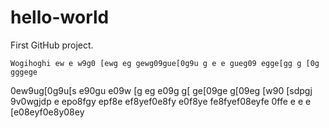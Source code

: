# hello-world
First GitHub project.

    Wogihoghi ew e w9g0 [ewg eg gewg09gue[0g9u g e e gueg09 egge[gg g [0g gggege
  0ew9ug[0g9u[s  e90gu  e09w [g eg e09g g[ ge[09ge g[09eg [w90 [sdpgj 9v0wgjdp e
  epo8fgy epf8e  ef8yef0e8fy e0f8ye  fe8fyef08eyfe 0ffe e e e [e08eyf0e8y08ey
